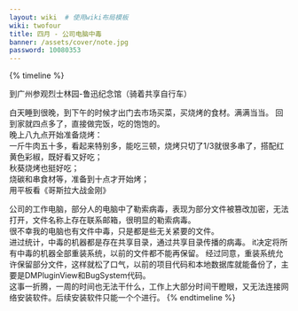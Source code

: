 ```yaml
---
layout: wiki  # 使用wiki布局模板
wiki: twofour
title: 四月 - 公司电脑中毒
banner: /assets/cover/note.jpg
password: 10080353
---
```


{% timeline %}
<!-- node 2024.4.04 清明节 -->
到广州参观烈士林园-鲁迅纪念馆（骑着共享自行车）
<!-- node 2024.4.05 居家烧烤 -->
白天睡到很晚，到下午的时候才出门去市场买菜，买烧烤的食材。满满当当。
回到家就四点多了，直接做完饭，吃的饱饱的。  
晚上八九点开始准备烧烤：  
一斤牛肉五十多，看起来特别多，能吃三顿，烧烤只切了1/3就很多串了，搭配红黄色彩椒，既好看又好吃；  
秋葵烧烤也挺好吃；  
烧碳和串食材等，准备到十点才开始烤；  
用平板看《哥斯拉大战金刚》
<!-- node 2024.4.15 工作电脑中毒 -->
公司的工作电脑，部分人的电脑中了勒索病毒，表现为部分文件被篡改加密，无法打开，文件名称上存在联系邮箱，很明显的勒索病毒。  
很不幸我的电脑也有文件中毒，只是都是些无关紧要的文件。  
进过统计，中毒的机器都是存在共享目录，通过共享目录传播的病毒。
it决定将所有中毒的机器全部重装系统，以前的文件都不能再保留。
经过同意，重装系统允许保留部分文件，这样就松了口气，以前的项目代码和本地数据库就能备份了，主要是DMPluginView和BugSystem代码。  
这事一折腾，一周的时间也无法干什么，工作上大部分时间干瞪眼，又无法连接网络安装软件。后续安装软件只能一个个进行。
{% endtimeline %}

